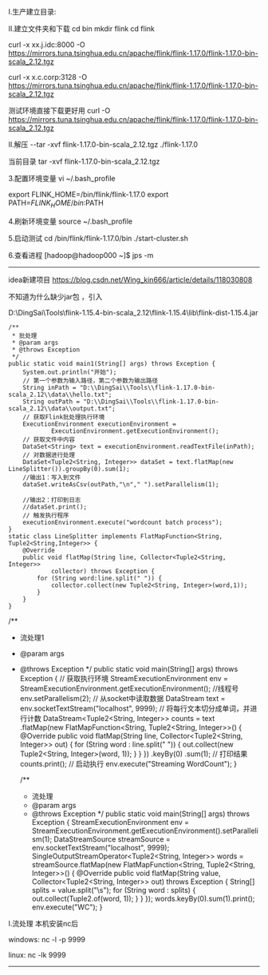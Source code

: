 I.生产建立目录:

II.建立文件夹和下载
cd bin
mkdir flink
cd flink


curl  -x xx.j.idc:8000 -O https://mirrors.tuna.tsinghua.edu.cn/apache/flink/flink-1.17.0/flink-1.17.0-bin-scala_2.12.tgz



curl  -x x.c.corp:3128 -O https://mirrors.tuna.tsinghua.edu.cn/apache/flink/flink-1.17.0/flink-1.17.0-bin-scala_2.12.tgz

测试环境直接下载更好用
curl   -O https://mirrors.tuna.tsinghua.edu.cn/apache/flink/flink-1.17.0/flink-1.17.0-bin-scala_2.12.tgz


II.解压
--tar -xvf flink-1.17.0-bin-scala_2.12.tgz ./flink-1.17.0

当前目录
tar -xvf flink-1.17.0-bin-scala_2.12.tgz


3.配置环境变量
vi ~/.bash_profile

export FLINK_HOME=/bin/flink/flink-1.17.0
export PATH=$FLINK_HOME/bin:$PATH



4.刷新环境变量
source ~/.bash_profile


5.启动测试
cd /bin/flink/flink-1.17.0/bin
./start-cluster.sh

6.查看进程
[hadoop@hadoop000 ~]$ jps -m
 

 
----------------------------------------------------------------


 

idea新建项目
https://blog.csdn.net/Wing_kin666/article/details/118030808



不知道为什么缺少jar包 ，引入

D:\DingSai\Tools\flink-1.15.4-bin-scala_2.12\flink-1.15.4\lib\flink-dist-1.15.4.jar




	/**
	 * 批处理
	 * @param args
	 * @throws Exception
	 */
	public static void main1(String[] args) throws Exception {
		System.out.println("开始");
		// 第一个参数为输入路径，第二个参数为输出路径
		String inPath = "D:\\DingSai\\Tools\\flink-1.17.0-bin-scala_2.12\\data\\hello.txt";
		String outPath = "D:\\DingSai\\Tools\\flink-1.17.0-bin-scala_2.12\\data\\output.txt";
		// 获取Flink批处理执行环境
		ExecutionEnvironment executionEnvironment =
				ExecutionEnvironment.getExecutionEnvironment();
		// 获取文件中内容
		DataSet<String> text = executionEnvironment.readTextFile(inPath);
		// 对数据进行处理
		DataSet<Tuple2<String, Integer>> dataSet = text.flatMap(new LineSplitter()).groupBy(0).sum(1);
		//输出1：写入到文件
		dataSet.writeAsCsv(outPath,"\n"," ").setParallelism(1);

		//输出2：打印到日志
		//dataSet.print();
		// 触发执行程序
		executionEnvironment.execute("wordcount batch process");
	}
	static class LineSplitter implements FlatMapFunction<String, Tuple2<String,Integer>> {
		@Override
		public void flatMap(String line, Collector<Tuple2<String, Integer>>
				collector) throws Exception {
			for (String word:line.split(" ")) {
				collector.collect(new Tuple2<String, Integer>(word,1));
			}
		}
	}







/**
* 流处理1
* @param args
* @throws Exception
*/
public static void main(String[] args) throws Exception {
// 获取执行环境
StreamExecutionEnvironment env = StreamExecutionEnvironment.getExecutionEnvironment();
//线程号
env.setParallelism(2);
// 从socket中读取数据
DataStream<String> text = env.socketTextStream("localhost", 9999);
// 将每行文本切分成单词，并进行计数
DataStream<Tuple2<String, Integer>> counts = text
.flatMap(new FlatMapFunction<String, Tuple2<String, Integer>>() {
@Override
public void flatMap(String line, Collector<Tuple2<String, Integer>> out) {
for (String word : line.split(" ")) {
out.collect(new Tuple2<String, Integer>(word, 1));
}
}
})
.keyBy(0)
.sum(1);
// 打印结果
counts.print();
// 启动执行
env.execute("Streaming WordCount");
}




    /**
     * 流处理
     * @param args
     * @throws Exception
     */
    public static void main(String[] args) throws Exception {
        StreamExecutionEnvironment env = StreamExecutionEnvironment.getExecutionEnvironment().setParallelism(1);
        DataStreamSource<String> streamSource = env.socketTextStream("localhost", 9999);
        SingleOutputStreamOperator<Tuple2<String, Integer>> words = streamSource.flatMap(new FlatMapFunction<String, Tuple2<String, Integer>>() {
            @Override
            public void flatMap(String value, Collector<Tuple2<String, Integer>> out) throws Exception {
                String[] splits = value.split("\\s");
                for (String word : splits) {
                    out.collect(Tuple2.of(word, 1));
                }
            }
        });
        words.keyBy(0).sum(1).print();
        env.execute("WC");
    }





I.流处理
本机安装nc后

windows:
nc -l -p 9999


linux:
nc -lk 9999


-------------------------------------------------------------------------------












